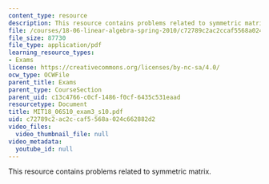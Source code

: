 ```yaml
---
content_type: resource
description: This resource contains problems related to symmetric matrix.
file: /courses/18-06-linear-algebra-spring-2010/c72789c2ac2ccaf5568a024c662882d2_MIT18_06S10_exam3_s10.pdf
file_size: 87730
file_type: application/pdf
learning_resource_types:
- Exams
license: https://creativecommons.org/licenses/by-nc-sa/4.0/
ocw_type: OCWFile
parent_title: Exams
parent_type: CourseSection
parent_uid: c13c4766-c0cf-1486-f0cf-6435c531eaad
resourcetype: Document
title: MIT18_06S10_exam3_s10.pdf
uid: c72789c2-ac2c-caf5-568a-024c662882d2
video_files:
  video_thumbnail_file: null
video_metadata:
  youtube_id: null
---
```

This resource contains problems related to symmetric matrix.